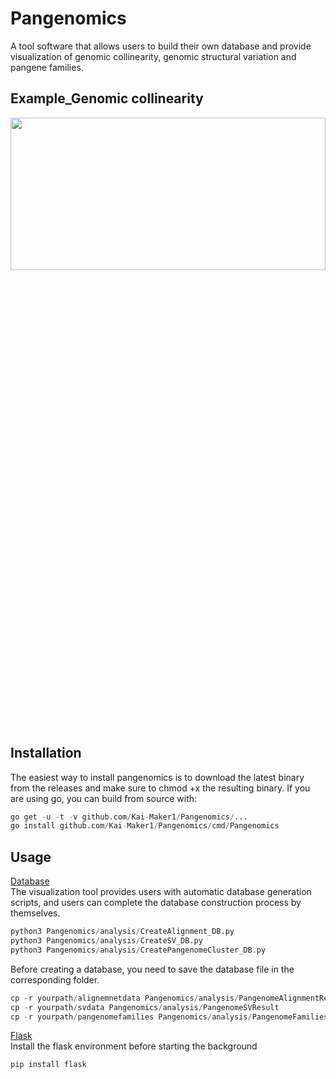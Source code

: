 # Pangenomics
A tool software that allows users to build their own database and provide visualization of genomic collinearity, genomic structural variation and pangene families.
## Example_Genomic collinearity

<div algin="center">
  <img src="https://github.com/Kai-Maker1/Pangenomics/images/example.png" width=100% height=25%>
</div>  

## Installation
The easiest way to install pangenomics is to download the latest binary from the releases and make sure to chmod +x the resulting binary.
If you are using go, you can build from source with:
```python
go get -u -t -v github.com/Kai-Maker1/Pangenomics/...
go install github.com/Kai-Maker1/Pangenomics/cmd/Pangenomics
```
## Usage
[Database](#部分标题)  
The visualization tool provides users with automatic database generation scripts, and users can complete the database construction process by themselves.
```python
python3 Pangenomics/analysis/CreateAlignment_DB.py
python3 Pangenomics/analysis/CreateSV_DB.py
python3 Pangenomics/analysis/CreatePangenomeCluster_DB.py
```
Before creating a database, you need to save the database file in the corresponding folder.
```python
cp -r yourpath/alignemnetdata Pangenomics/analysis/PangenomeAlignmentResult
cp -r yourpath/svdata Pangenomics/analysis/PangenomeSVResult
cp -r yourpath/pangenomefamilies Pangenomics/analysis/PangenomeFamiliesResult
```
[Flask](#部分标题)  
Install the flask environment before starting the background
```python
pip install flask
```
